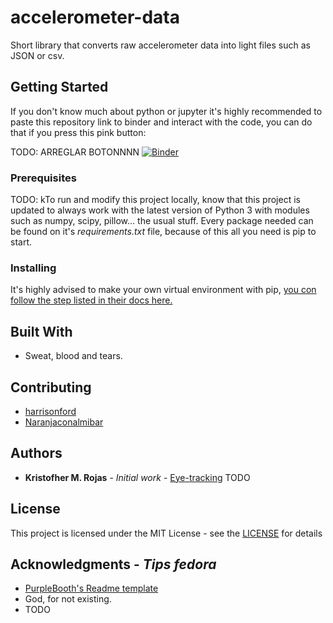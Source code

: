 
# accelerometer-data

Short library that converts raw accelerometer data into light files such as JSON or csv.

## Getting Started

If you don't know much about python or jupyter it's highly recommended to paste this repository link 
to binder and interact with the code, you can do that if you press this pink button:

TODO: ARREGLAR BOTONNNN
[![Binder](https://mybinder.org/badge.svg)](https://mybinder.org/v2/gh/harrisonford/AkoriSalienceNotebooks/master)

### Prerequisites

TODO: kTo run and modify this project locally, know that this project is updated to always work with the
latest version of Python 3 with modules such as numpy, scipy, pillow... the usual stuff. Every package 
needed can be found on it's _requirements.txt_ file, because of this all you need is pip to start.

### Installing

It's highly advised to make your own virtual environment with pip, [you con follow the step listed in
their docs here.](https://packaging.python.org/guides/installing-using-pip-and-virtualenv/)


## Built With

* Sweat, blood and tears.

## Contributing

- [harrisonford](https://github.com/harrisonford/)
- [Naranjaconalmibar](https://github.com/Naranjaconalmibar)


## Authors

* **Kristofher M. Rojas** - *Initial work* - [Eye-tracking](https://github.com/harrisonford)
TODO

## License
This project is licensed under the MIT License - see the [LICENSE](LICENSE) for details

## Acknowledgments - *Tips fedora*
* [PurpleBooth's Readme template](https://gist.github.com/PurpleBooth/109311bb0361f32d87a2)
* God, for not existing.
* TODO
